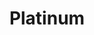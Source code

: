 ---
title: Platinum
price: R95 000
limit: 2
logo: platinum-cpt.png
large-logo: platinum-header.png
logo_size: 135

# Expo info
expo: yes
expo_space: 3x3m
watercooler: yes
banners: 4
stand: 555_ Dev Conference 2020_CPT_Platinum 3 x 3m
furniture: Standard with cocktail table and two chairs. Additional furniture options are available at a extra cost
stand_style: Corner tension fabric

#benefits
delegateDB: yes
speakerSlot: yes
passes: 4
discount_disabled: false

brand_benefits:
    - Logo on podium in keynote room
    - Logo on hanging banners in keynote room
    - Logo on laptop sticker which will be placed in delegate bags

exclusive:
    - Exclusive logo branding on water bottles

sold_out: no
order: 20
---
